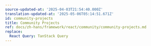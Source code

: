 ```yaml
---
source-updated-at: '2025-04-03T21:54:40.000Z'
translation-updated-at: '2025-05-06T05:14:51.671Z'
id: community-projects
title: Community Projects
ref: docs/zh-hans/framework/react/community/community-projects.md
replace:
  React Query: TanStack Query
---
```


